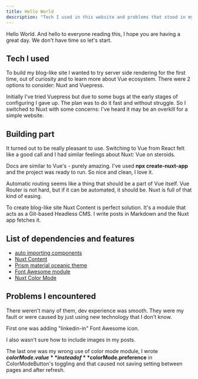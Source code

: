 ```yaml
---
title: Hello World
description: "Tech I used in this website and problems that stood in my way."
---
```


Hello World. And hello to everyone reading this, I hope you are having a great day. We don't have time so let's start.

## Tech I used

To build my blog-like site I wanted to try server side rendering for the first time, out of curiosity and to learn more about Vue ecosystem. There were 2 options to consider: Nuxt and Vuepress.

Initially I've tried Vuepress but due to some bugs at the early stages of configuring I gave up. The plan was to do it fast and without struggle. So I switched to Nuxt with some concerns: I've heard it may be an overkill for a simple website.

## Building part

It turned out to be really pleasant to use. Switching to Vue from React felt like a good call and I had similar feelings about Nuxt: Vue on steroids.

Docs are similar to Vue's - purely amazing. I've used **npx create-nuxt-app** and the project was ready to run. So nice and clean, I love it.

Automatic routing seems like a thing that should be a part of Vue itself. Vue Router is not hard, but if it can be automated, it should be. Nuxt is full of that kind of easing.

To create blog-like site Nuxt Content is perfect solution. It's a module that acts as a Git-based Headless CMS. I write posts in Markdown and the Nuxt app fetches it.

## List of dependencies and features

- [auto importing components](https://go.nuxtjs.dev/config-components)
- [Nuxt Content](https://go.nuxtjs.dev/content)
- [Prism material oceanic theme](https://content.nuxtjs.org/configuration/#markdownprismtheme)
- [Font Awesome module](https://github.com/nuxt-community/fontawesome-module)
- [Nuxt Color Mode](https://color-mode.nuxtjs.org/)

## Problems I encountered

There weren't many of them, dev experience was smooth. They were my fault or were caused by just using new technology that I don't know.

First one was adding "linkedin-in" Font Awesome icon.

I also wasn't sure how to include images in my posts.

The last one was my wrong use of color mode module, I wrote **$colorMode.value** instead of **$colorMode.preference** in ColorModeButton's toggling and that caused not saving setting between pages and after refresh.
